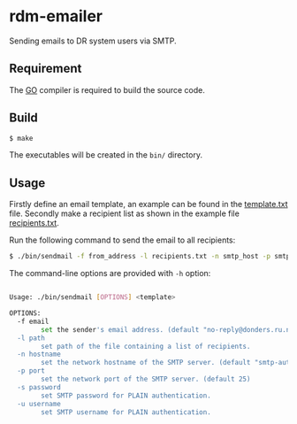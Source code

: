 # rdm-emailer
Sending emails to DR system users via SMTP.

## Requirement

The [GO](https://golang.org) compiler is required to build the source code.

## Build

```bash
$ make
```

The executables will be created in the `bin/` directory.

## Usage

Firstly define an email template, an example can be found in the [template.txt](template.txt) file.  Secondly make a recipient list as shown in the example file [recipients.txt](recipients.txt).

Run the following command to send the email to all recipients:

```bash
$ ./bin/sendmail -f from_address -l recipients.txt -n smtp_host -p smtp_port -u smtp_username -s smtp_password template.txt
```

The command-line options are provided with `-h` option:

```bash

Usage: ./bin/sendmail [OPTIONS] <template>

OPTIONS:
  -f email
    	set the sender's email address. (default "no-reply@donders.ru.nl")
  -l path
    	set path of the file containing a list of recipients.
  -n hostname
    	set the network hostname of the SMTP server. (default "smtp-auth.ru.nl")
  -p port
    	set the network port of the SMTP server. (default 25)
  -s password
    	set SMTP password for PLAIN authentication.
  -u username
    	set SMTP username for PLAIN authentication.
```
